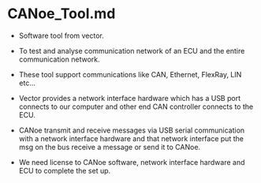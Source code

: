 # CANoe_Tool.md
- Software tool from vector.

- To test and analyse communication network of an ECU and the entire communication network.

- These tool support communications like CAN, Ethernet, FlexRay, LIN etc...

- Vector provides a network interface hardware which has a USB port connects to our computer and 
  other end CAN controller connects to the ECU.

- CANoe transmit and receive messages via USB serial communication with a network interface 
  hardware and that network interface put the msg on the bus receive a message or send it to 
  CANoe.

- We need license to CANoe software, network interface hardware and ECU to complete the set up.
